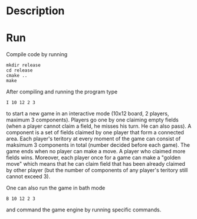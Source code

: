 # Description


# Run
Compile code by running

```
mkdir release
cd release
cmake ..
make
```

After compiling and running the program type
```
I 10 12 2 3
```
to start a new game in an interactive mode (10x12 board, 2 players, maximum 3 components). Players go one by one claiming empty fields 
(when a player cannot claim a field, he misses his turn. He can also pass). A component is a set of fields claimed by one player that 
form a connected area. Each player's teritory at every moment of the game can consist of maksimum 3 components in total (number decided 
before each game). The game ends when no player can make a move. A player who claimed more fields wins. Moreover, each player once for a
game can make a "golden move" which means that he can claim field that has been already claimed by other player (but the number of components 
of any player's teritory still cannot exceed 3).

One can also run the game in bath mode
```
B 10 12 2 3
```
and command the game engine by running specific commands.
